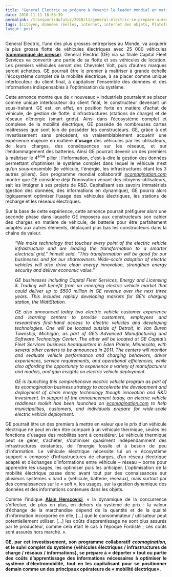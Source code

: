 ```yaml
---
title: "General Electric se prépare à devenir le leader mondial en matière de mobilité électrique"
date: 2010-11-11 18:56:39
permalink: /transportsdufutur/2010/11/general-electric-se-prepare-a-devenir-le-leader-mondial-en-matiere-de-mobilite-electrique.html
tags: [citoyen, données réelles, internet, internet des objets, Plateforme d'idées, réseaux, smartgrid, VE]
layout: post
---
```


<p style="text-align: justify">General Electric, l’une des plus grosses entreprises au Monde, va acquérir la plus grosse flotte de véhicules électriques avec 25 000 véhicules (<strong><a href="http://www.genewscenter.com/Press-Releases/GE-Announces-Largest-Single-Electric-Vehicle-Commitment-Commits-to-Convert-Half-of-Global-Fleet-by-2015-2caf.aspx" target="_blank">communiqué de presse</a></strong>). General Electric (GE) via sa filiale Capital Fleet Services va convertir une partie de sa flotte et ses véhicules de location. Les premiers véhicules seront des Chevrolet Volt, puis d’autres marques seront achetées. GE pourrait être le premier à maîtriser à grande échelle l'écosystème complet de la mobilité électrique, à se placer comme unique interlocuteur du client final, à capitaliser l'ensemble des données et des informations indispensables à l'optimisation du système.</p>   <!--more-->   <p style="text-align: justify">Cette annonce montre que de « nouveaux » industriels pourraient se placer comme unique interlocuteur du client final, le constructeur devenant un sous-traitant. GE est, en effet, en position forte en matière d’achat de véhicule, de gestion de flotte, d’infrastructures (stations de charge) et de réseaux d’énergie (smart grids). Ainsi dans l’écosystème complet et complexe de la mobilité électrique, GE possède de nombreuses cartes maitresses que sont loin de posséder les constructeurs. GE, grâce à cet investissement sans précédent, va vraisemblablement acquérir une expérience majeure en matière <strong>d’usage</strong> des véhicules par les utilisateurs, de leurs charges, des conséquences sur les réseaux, et sur l’endommagement des batteries. Ainsi GE pourrait devenir un des premiers à maîtriser le 4<sup>ème</sup> pilier : l’information, c'est-à-dire la gestion des données permettant d’optimiser le système complet dans lequel le véhicule n’est qu’un sous-ensemble (le véhicule, l'énergie, les infrastructures étant les 3 autres piliers). Son programme mondial collaboratif <em><a href="http://cts.businesswire.com/ct/CT?id=smartlink&url=http%3A%2F%2Fwww.ecomagination.com%2F&esheet=6508245&lan=en-US&anchor=ecomagination.com&index=2&md5=07bdfda91fbcc6ef711ed953cadd58d5">ecomagination.com</a> </em>montre que GE considère déjà l’innovation venant des citoyens-utilisateurs, sait les intégrer à ses projets de R&D. Capitalisant ses savoirs immatériels (gestion des données, des informations en dynamique), GE pourra alors logiquement optimiser l’usage des véhicules électriques, les stations de recharge et les réseaux électriques.</p> <p style="text-align: justify">Sur la base de cette expérience, cette annonce pourrait préfigurer alors une seconde phase dans laquelle GE imposera aux constructeurs son cahier des charges en matière de véhicule, de batterie pour être parfaitement adaptés aux autres éléments, déplaçant plus bas les constructeurs dans la chaîne de valeur.</p> <p style="padding-left: 30px;text-align: justify"><em>“We make technology that touches every point of the electric vehicle infrastructure and are leading the transformation to a smarter electrical grid,” Immelt said. “This transformation will be good for our businesses and for our shareowners. Wide-scale adoption of electric vehicles will also drive clean energy innovation, strengthen energy security and deliver economic value.” </em></p> <p style="padding-left: 30px;text-align: justify"><em>GE businesses including Capital Fleet Services, Energy and Licensing & Trading will benefit from an emerging electric vehicle market that could deliver up to $500 million in GE revenue over the next three years. This includes rapidly developing markets for GE’s charging station, the WattStation. </em></p> <p style="padding-left: 30px;text-align: justify"><em>GE also announced today two electric vehicle customer experience and learning centers to provide customers, employees and researchers first-hand access to electric vehicles and developing technologies. One will be located outside of Detroit, in Van Buren Township, Michigan, as part of GE’s Advanced Manufacturing and Software Technology Center. The other will be located at GE Capital’s Fleet Services business headquarters in Eden Prairie, Minnesota, with several other centers to be announced in 2011. The centers will monitor and evaluate vehicle performance and charging behaviors, driver experiences, service requirements, and operational efficiencies, while also affording the opportunity to experience a variety of manufacturers and models, and gain insights on electric vehicle deployment. </em></p> <p style="padding-left: 30px;text-align: justify"><em>GE is launching this comprehensive electric vehicle program as part of its ecomagination business strategy to accelerate the development and deployment of clean energy technology though innovation and R&D investment. In support of the announcement today, an electric vehicle readiness toolkit has been launched on </em><em><a href="http://cts.businesswire.com/ct/CT?id=smartlink&url=http%3A%2F%2Fwww.ecomagination.com%2F&esheet=6508245&lan=en-US&anchor=ecomagination.com&index=2&md5=07bdfda91fbcc6ef711ed953cadd58d5">ecomagination.com</a></em><em> to help municipalities, customers, and individuals prepare for wide-scale electric vehicle deployment.</em></p> <p style="text-align: justify">GE pourrait être un des premiers à mettre en valeur que le prix d’un véhicule électrique ne peut en rien être comparé à un véhicule thermique, seules les fonctions d'usages des mobilités sont à considérer. Le véhicule thermique peut se gérer, s’acheter, s’optimiser quasiment indépendamment des infrastructures existantes, de l’énergie fossile et à besoin de peu d’information. Le véhicule électrique nécessite lui un « écosystème support » composé d’infrastructures de charges, d’un réseau électrique adapté et d’échanges d’informations entre véhicule – réseau – borne pour apprendre les usages, les optimiser puis les anticiper. L’optimisation de la mobilité électrique passe donc avant tout par des connaissances sur plusieurs systèmes « hard » (véhicule, batterie, réseaux), mais surtout par des connaissances sur le « soft », les usages, sur la gestion dynamique des données et des informations contenues dans les objets.</p> <p style="text-align: justify">Comme l’indique <strong><a href="http://w3.u-grenoble3.fr/les_enjeux/2006-supplement/Herscovici/index.php" target="_blank">Alain Herscovici</a></strong>, « la dynamique de la concurrence s’effectue, de plus en plus, en dehors du système de prix : la valeur d’échange de la marchandise dépend de la quantité et de la qualité d’information incorporée en elle, […] que le consommateur / utilisateur peut potentiellement utiliser. […] les coûts d’apprentissage ne sont plus assurés par le producteur, comme cela était le cas à l’époque Fordiste ; ces coûts sont assurés hors marché. ».</p> <p style="text-align: justify"><strong>GE, par cet investissement, son programme collaboratif <em>ecomagination</em>, et le suivi complet du système {véhicules électriques / infrastructures de charge / réseaux / informations}, se prépare à « déporter » tout ou partie des coûts d’apprentissage des informations nécessaires à optimiser le système d’électromobilité, tout en les capitalisant pour se positionner demain comme un des principaux opérateurs de « mobilité électrique».</strong></p>
